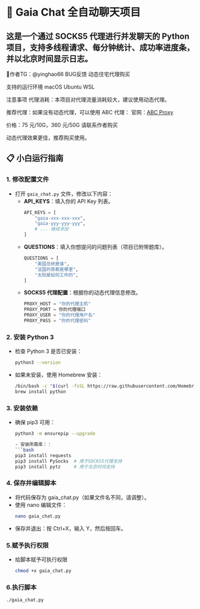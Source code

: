 # 🌟 Gaia Chat 全自动聊天项目 

这是一个通过 SOCKS5 代理进行并发聊天的 Python 项目，支持多线程请求、每分钟统计、成功率进度条，并以北京时间显示日志。
---

 🌹作者TG：@yinghao66 BUG反馈 动态住宅代理购买 
 
 支持的运行环境 macOS Ubuntu WSL

 注意事项
代理消耗：本项目对代理流量消耗较大，建议使用动态代理。

推荐代理：如果没有动态代理，可以使用 ABC 代理：
官网：[ABC Proxy](https://www.abcproxy.com/?code=RYPC0RI9)

价格：75 元/10G，360 元/50G
请联系作者购买

动态代理效果更佳，推荐购买使用。

## 📋 小白运行指南

### 1. 修改配置文件
- 打开 `gaia_chat.py` 文件，修改以下内容：
  - **API_KEYS**：填入你的 API Key 列表。
    ```python
    API_KEYS = [
        "gaia-xxx-xxx-xxx",
        "gaia-yyy-yyy-yyy",
        # ... 继续添加
    ]
    ```
  - **QUESTIONS**：填入你想提问的问题列表（项目已附带题库）。
    ```python
    QUESTIONS = [
        "美国总统是谁",
        "法国的首都是哪里",
        "太阳是如何工作的",
    ]
    ```
  - **SOCKS5 代理配置**：根据你的动态代理信息修改。
    ```python
    PROXY_HOST = "你的代理主机"
    PROXY_PORT = 你的代理端口
    PROXY_USER = "你的代理用户名"
    PROXY_PASS = "你的代理密码"
    ```

### 2. 安装 Python 3
- 检查 Python 3 是否已安装：
  ```bash
  python3 --version

- 如果未安装，使用 Homebrew 安装：
  ```bash
  /bin/bash -c "$(curl -fsSL https://raw.githubusercontent.com/Homebrew/install/HEAD/install.sh)"
  brew install python

### 3. 安装依赖
- 确保 pip3 可用：
  ```bash
  python3 -m ensurepip --upgrade

  - 安装所需库：：
  ```bash
  pip3 install requests
  pip3 install PySocks  # 用于SOCKS5代理支持
  pip3 install pytz     # 用于北京时间支持

### 4. 保存并编辑脚本
- 将代码保存为 gaia_chat.py（如果文件名不同，请调整）。
- 使用 nano 编辑文件：
  ```bash
  nano gaia_chat.py
- 保存并退出：按 Ctrl+X，输入 Y，然后按回车。

### 5.赋予执行权限
- 给脚本赋予可执行权限
  ```bash
  chmod +x gaia_chat.py

### 6.执行脚本
  ```bash
  ./gaia_chat.py
